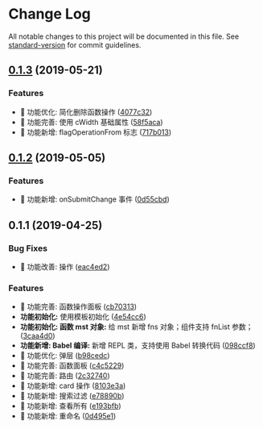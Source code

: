# Change Log

All notable changes to this project will be documented in this file. See [standard-version](https://github.com/conventional-changelog/standard-version) for commit guidelines.

## [0.1.3](https://github.com/one-gourd/ide-function-sets/compare/v0.1.2...v0.1.3) (2019-05-21)


### Features

* 🎸 功能优化: 简化删除函数操作 ([4077c32](https://github.com/one-gourd/ide-function-sets/commit/4077c32))
* 🎸 功能完善: 使用 cWidth 基础属性 ([58f5aca](https://github.com/one-gourd/ide-function-sets/commit/58f5aca))
* 🎸 功能新增: flagOperationFrom 标志 ([717b013](https://github.com/one-gourd/ide-function-sets/commit/717b013))



## [0.1.2](https://github.com/alibaba-paimai-frontend/ide-function-sets/compare/v0.1.1...v0.1.2) (2019-05-05)


### Features

* 🎸 功能新增: onSubmitChange 事件 ([0d55cbd](https://github.com/alibaba-paimai-frontend/ide-function-sets/commit/0d55cbd))



## 0.1.1 (2019-04-25)


### Bug Fixes

* 🐛 功能改善: 操作 ([eac4ed2](https://github.com/alibaba-paimai-frontend/ide-function-sets/commit/eac4ed2))


### Features

* 🎸 功能完善: 函数操作面板 ([cb70313](https://github.com/alibaba-paimai-frontend/ide-function-sets/commit/cb70313))
* **功能初始化:** 使用模板初始化 ([4e54cc6](https://github.com/alibaba-paimai-frontend/ide-function-sets/commit/4e54cc6))
* **功能初始化: 函数 mst 对象:** 给 mst 新增 fns 对象；组件支持 fnList 参数； ([3caa4d0](https://github.com/alibaba-paimai-frontend/ide-function-sets/commit/3caa4d0))
* **功能新增: Babel 编译:** 新增 REPL 类，支持使用 Babel 转换代码 ([098ccf8](https://github.com/alibaba-paimai-frontend/ide-function-sets/commit/098ccf8))
* 🎸 功能优化: 弹层 ([b98cedc](https://github.com/alibaba-paimai-frontend/ide-function-sets/commit/b98cedc))
* 🎸 功能完善: 函数面板 ([c4c5229](https://github.com/alibaba-paimai-frontend/ide-function-sets/commit/c4c5229))
* 🎸 功能完善: 路由 ([2c32740](https://github.com/alibaba-paimai-frontend/ide-function-sets/commit/2c32740))
* 🎸 功能新增: card 操作 ([8103e3a](https://github.com/alibaba-paimai-frontend/ide-function-sets/commit/8103e3a))
* 🎸 功能新增: 搜索过滤 ([e78890b](https://github.com/alibaba-paimai-frontend/ide-function-sets/commit/e78890b))
* 🎸 功能新增: 查看所有 ([e193bfb](https://github.com/alibaba-paimai-frontend/ide-function-sets/commit/e193bfb))
* 🎸 功能新增: 重命名 ([0d495e1](https://github.com/alibaba-paimai-frontend/ide-function-sets/commit/0d495e1))
